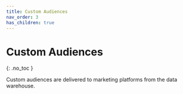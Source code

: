 ```yaml
---
title: Custom Audiences
nav_order: 3
has_children: true
---
```

# Custom Audiences
{: .no_toc }

Custom audiences are delivered to marketing platforms from the data warehouse.
